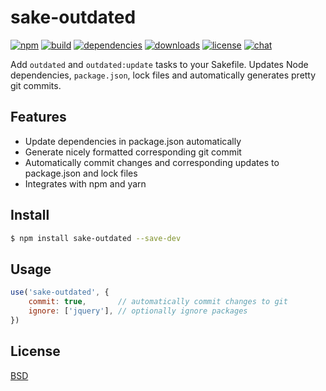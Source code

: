 # sake-outdated

[![npm][npm-img]][npm-url]
[![build][build-img]][build-url]
[![dependencies][dependencies-img]][dependencies-url]
[![downloads][downloads-img]][downloads-url]
[![license][license-img]][license-url]
[![chat][chat-img]][chat-url]

Add `outdated` and `outdated:update` tasks to your Sakefile. Updates Node
dependencies, `package.json`, lock files and automatically generates pretty git
commits.

## Features
- Update dependencies in package.json automatically
- Generate nicely formatted corresponding git commit
- Automatically commit changes and corresponding updates to package.json and lock files
- Integrates with npm and yarn

## Install
```bash
$ npm install sake-outdated --save-dev
```

## Usage
```javascript
use('sake-outdated', {
    commit: true,       // automatically commit changes to git
    ignore: ['jquery'], // optionally ignore packages
})
```

## License
[BSD][license-url]

[build-img]:        https://img.shields.io/travis/sakejs/sake-outdated.svg
[build-url]:        https://travis-ci.org/sakejs/sake-outdated
[chat-img]:         https://badges.gitter.im/join-chat.svg
[chat-url]:         https://gitter.im/sakejs/chat
[coverage-img]:     https://coveralls.io/repos/sakejs/sake-outdated/badge.svg?branch=master&service=github
[coverage-url]:     https://coveralls.io/github/sakejs/sake-outdated?branch=master
[dependencies-img]: https://david-dm.org/sakejs/sake-outdated.svg
[dependencies-url]: https://david-dm.org/sakejs/sake-outdated
[downloads-img]:    https://img.shields.io/npm/dm/sake-outdated.svg
[downloads-url]:    http://badge.fury.io/js/sake-outdated
[license-img]:      https://img.shields.io/npm/l/sake-outdated.svg
[license-url]:      https://github.com/sakejs/sake-outdated/blob/master/LICENSE
[npm-img]:          https://img.shields.io/npm/v/sake-outdated.svg
[npm-url]:          https://www.npmjs.com/package/sake-outdated
